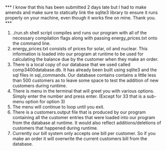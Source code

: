 *** I know that this has been submitted 2 days late but I had to make amends and make sure to statically link the sqlite3 library to ensure it runs properly on your machine, even though it works fine on mine. Thank you. ***
1. ./run.sh shell script compiles and runs our program with all of the necessary compilation flags along
with passing energy_prices.txt onto the command line.
2. energy_prices.txt consists of prices for solar, oil and nuclear. This information is loaded into our program at runtime to be used for calculating the balance due by the customer when they make an order.
3. There is a local copy of our database that we used called comp3400database.db. It has already been built using sqlite3 and the sql files in sql_commands. Our database contains contains a little less than 500 customers as to leave some space to test the addition of new customers during runtime.
4. There is menu in the terminal that will greet you with various options. Simply enter the number and press enter. (Except for 33 that is a sub-menu option for option 3)
5. The menu will continue to loop until you exit.
6. There is a customers.output file that is produced by our program containing all the customer entries
that were loaded into our program from the database at runtime. It would also reflect additions/deletions of customers that happened during runtime.
7. Currently our bill system only accepts one bill per customer. So if you make an order it will overwrite the
current customers bill from the database.